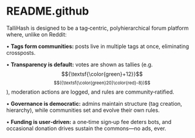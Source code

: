 # README.github
TalliHash is designed to be a tag‑centric, polyhierarchical forum platform where, unlike on Reddit:

•	**Tags form communities:** posts live in multiple tags at once, eliminating crossposts.

•	**Transparency is default:** votes are shown as tallies (e.g. $${\textsf{\color{green}+12}}$$<sub>$$({\textsf{\color{green}20}\color{red}-8})$$</sub>), moderation actions are logged, and rules are community‑ratified.

•	**Governance is democratic:** admins maintain structure (tag creation, hierarchy), while communities set and evolve their own rules.

•	**Funding is user‑driven:** a one‑time sign‑up fee deters bots, and occasional donation drives sustain the commons—no ads, ever.
